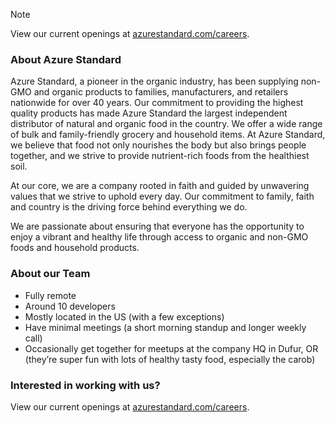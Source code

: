 > [!NOTE]
> View our current openings at [azurestandard.com/careers](https://www.azurestandard.com/careers).

### About Azure Standard

Azure Standard, a pioneer in the organic industry, has been supplying non-GMO and organic products to families, manufacturers, and retailers nationwide for over 40 years. Our commitment to providing the highest quality products has made Azure Standard the largest independent distributor of natural and organic food in the country. We offer a wide range of bulk and family-friendly grocery and household items. At Azure Standard, we believe that food not only nourishes the body but also brings people together, and we strive to provide nutrient-rich foods from the healthiest soil.

At our core, we are a company rooted in faith and guided by unwavering values that we strive to uphold every day. Our commitment to family, faith and country is the driving force behind everything we do.

We are passionate about ensuring that everyone has the opportunity to enjoy a vibrant and healthy life through access to organic and non-GMO foods and household products.

### About our Team

- Fully remote
- Around 10 developers
- Mostly located in the US (with a few exceptions)
- Have minimal meetings (a short morning standup and longer weekly call)
- Occasionally get together for meetups at the company HQ in Dufur, OR (they’re super fun with lots of healthy tasty food, especially the carob)

### Interested in working with us?

View our current openings at [azurestandard.com/careers](https://www.azurestandard.com/careers).
